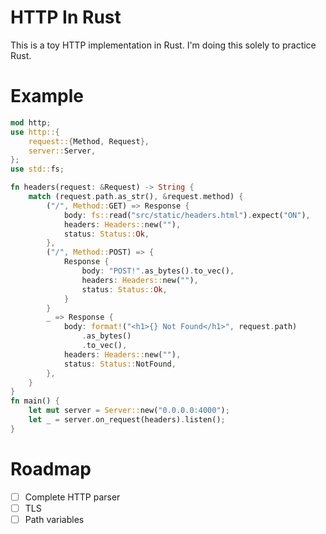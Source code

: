 # HTTP In Rust
This is a toy HTTP implementation in Rust. I'm doing this solely to practice Rust.

# Example
```rust
mod http;
use http::{
    request::{Method, Request},
    server::Server,
};
use std::fs;

fn headers(request: &Request) -> String {
    match (request.path.as_str(), &request.method) {
        ("/", Method::GET) => Response {
            body: fs::read("src/static/headers.html").expect("ON"),
            headers: Headers::new(""),
            status: Status::Ok,
        },
        ("/", Method::POST) => {
            Response {
                body: "POST!".as_bytes().to_vec(),
                headers: Headers::new(""),
                status: Status::Ok,
            }
        }
        _ => Response {
            body: format!("<h1>{} Not Found</h1>", request.path)
                .as_bytes()
                .to_vec(),
            headers: Headers::new(""),
            status: Status::NotFound,
        },
    }
}
fn main() {
    let mut server = Server::new("0.0.0.0:4000");
    let _ = server.on_request(headers).listen();
}
```

# Roadmap
- [ ] Complete HTTP parser
- [ ] TLS
- [ ] Path variables
